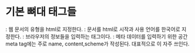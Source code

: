 # 기본 뼈대 태그들
<!DOCTYPE html> : 웹 문서의 유형을 html로 지정한다.
<html lang ='ko'> : 문서를 html로 시작과 사용 언어를 한국어로 지정한다.
<head> : 브라우저의 정보들을 입력하는 태그이다.
    <meta> : 메타 데이터를 입력하기 위한 공간
        meta tag에는 주로 name, content,scheme가 작성된다.
        대표적으로 <meta charset='UTF-8'>이 자주 쓰인다.
    <title> 문서의 제목이 입력된다.
<body> 문서를 이루는 내용들을 입력한다. 

#문서 구조 태그들
<header> :  최상단 영역인 헤더 영역에 대한 태그이다.
<main> : 메인 영역에 대한 태그이다.
<section> : 문서에서 표현하고 싶은 내용을 표현하는 영역에 대한 태그이다.
<aside> : 주로 메뉴바를 위치시키는 영역에 대한 태그이다.
<footer> : 주로 주소,대표전화 등 자잘한 내용들을 표기해 놓을  최하단 영역에 대한 태그이다.

<nav> : 내비게이션 영역으로써, 문서 내 다른 위치나 다른 문서로 연결할 때 사용하는 태그이다.
<article> : 문서의 구조와 상관없이 독립적인 콘텐츠를 사용할 때 사용하는 태그이다.
'<div>' : 여러가지 소스들을 한꺼번에 묶기 위한 태그이다.

#내용 입력 태그들
<h1>,<h2>,<h3>, ... : 글자의  크기를 조정할 수 있는 태그이다.
<p> : 단락을 묶기 위한 태그이다. <p>태그를 연속으로 쓰게 될 경우 자동으로 나눠진다.
<br> : 줄 바꾸기 태그이다. 닫기 태그가 없다.
<hr> : <br>태그와 마찬가지로 줄 바꾸기 태그이지만, 수평선이 그어진다. 닫기 태그가 없다.
<blockquote> : 인용문을 쓸 때 사용하는 태그로써, 들여쓰기가 자동으로 적용된다.
<strong> : 텍스트를 굵게 만들 때 사용하는 태그로써, 주로 중요한 내용에 사용한다.
<b> : <strong>과 동일하지만 단순히 굵게 표현하고 싶을 때 주로 사용한다.
<em> : 'emphasis'의 줄임말로써, 텍스트를 기울여 강조할 때 사용한다.
<i> : 'italic'의 줄임말로써, 텍스트를 단순히 기울일 때 사용한다.
<u> : 텍스트를 밑줄을 긋기 위해 사용하는 태그이다.
<s> : 텍스트 취소선을 만든다.
